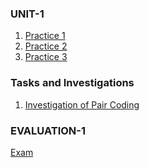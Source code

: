 
### UNIT-1

1. [Practice 1](https://github.com/rulom24/DatosMasivos/blob/Unit-1/Practice/Practice%201.md)
2. [Practice 2](https://github.com/rulom24/DatosMasivos/blob/Unit-1/Practice/Practice%202.md)
3. [Practice 3](https://github.com/rulom24/DatosMasivos/blob/Unit-1/Practice/Practice%203.md)

### Tasks and Investigations

1. [Investigation of Pair Coding](https://github.com/rulom24/DatosMasivos/blob/Unit-1/Tasks%20and%20Investigations/Investigation_1%20Pair%20Coding.md)

### EVALUATION-1
[Exam]()

